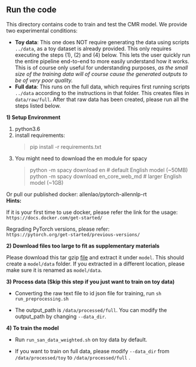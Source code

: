 ## Run the code

This directory contains code to train and test the CMR model. We provide two experimental conditions:
* **Toy data**: This one does NOT require generating the data using scripts `../data`, as a toy dataset is already provided. This only requires executing the steps (1), (2) and (4) below. This lets the user quickly run the entire pipeline end-to-end to more easily understand how it works. This is of course only useful for understanding purposes, *as the small size of the training data will of course cause the generated outputs to be of very poor quality.*
* **Full data**: This runs on the full data, which requires first running scripts `../data` according to the instructions in that folder. This creates files in `data/raw/full`. After that raw data has been created, please run all the steps listed below.

**1) Setup Environment**
1. python3.6
2. install requirements:
   > pip install -r requirements.txt
3. You might need to download the en module for spacy
   > python -m spacy download en              # default English model (~50MB) <br>
   > python -m spacy download en_core_web_md  # larger English model (~1GB)
   
  Or pull our published docker: allenlao/pytorch-allennlp-rt
 <br>
 **Hints:**<br>

  If it is your first time to use docker, please refer the link for the usage:<br>
 `https://docs.docker.com/get-started/`
 
 Regrading PyTorch versions, please refer:<br>
  `https://pytorch.org/get-started/previous-versions/`

**2) Download files too large to fit as supplementary materials**

  Please download this tar gzip [file](https://drive.google.com/file/d/1HbOhLXnJo-o1-kvGLp_3DnIpDj9eqAsm/view?usp=sharing) and extract it under `model`. This should create a `model/data` folder. If you extracted in a different location, please make sure it is renamed as `model/data`.

**3) Process data (Skip this step if you just want to train on toy data)**

* Converting the raw text file to id json file for training, run `sh run_preprocessing.sh`

* The output_path is `/data/processed/full`. You can modify the output_path by changing `--data_dir`.

**4) To train the model**

* Run `run_san_data_weighted.sh` on toy data by default.

* If you want to train on full data, please modify `--data_dir` from `/data/processed/toy` to `/data/processed/full` .
